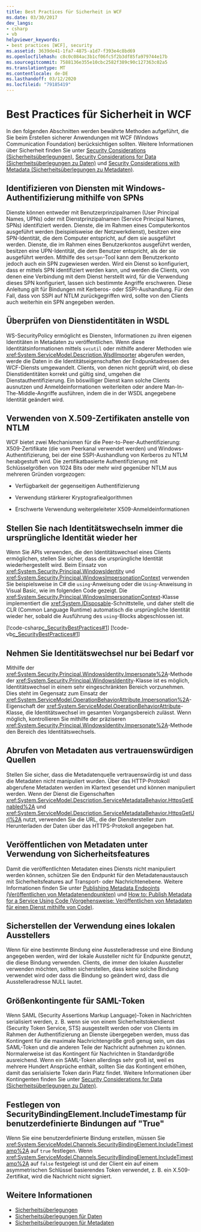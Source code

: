 ```yaml
---
title: Best Practices für Sicherheit in WCF
ms.date: 03/30/2017
dev_langs:
- csharp
- vb
helpviewer_keywords:
- best practices [WCF], security
ms.assetid: 3639de41-1fa7-4875-a1d7-f393e4c8bd69
ms.openlocfilehash: c8c0c084ac3b1cf06fc5f2b3df85fa979744e17b
ms.sourcegitcommit: 7588136e355e10cbc2582f389c90c127363c02a5
ms.translationtype: MT
ms.contentlocale: de-DE
ms.lasthandoff: 03/12/2020
ms.locfileid: "79185419"
---
```

# <a name="best-practices-for-security-in-wcf"></a>Best Practices für Sicherheit in WCF
In den folgenden Abschnitten werden bewährte Methoden aufgeführt, die Sie beim Erstellen sicherer Anwendungen mit WCF (Windows Communication Foundation) berücksichtigen sollten. Weitere Informationen über Sicherheit finden Sie unter [Security Considerations (Sicherheitsüberlegungen)](../../../../docs/framework/wcf/feature-details/security-considerations-in-wcf.md), [Security Considerations for Data (Sicherheitsüberlegungen zu Daten)](../../../../docs/framework/wcf/feature-details/security-considerations-for-data.md) und [Security Considerations with Metadata (Sicherheitsüberlegungen zu Metadaten)](../../../../docs/framework/wcf/feature-details/security-considerations-with-metadata.md).  
  
## <a name="identify-services-performing-windows-authentication-with-spns"></a>Identifizieren von Diensten mit Windows-Authentifizierung mithilfe von SPNs  
 Dienste können entweder mit Benutzerprinzipalnamen (User Principal Names, UPNs) oder mit Dienstprinzipalnamen (Service Principal Names, SPNs) identifiziert werden. Dienste, die im Rahmen eines Computerkontos ausgeführt werden (beispielsweise der Netzwerkdienst), besitzen eine SPN-Identität, die dem Computer entspricht, auf dem sie ausgeführt werden. Dienste, die im Rahmen eines Benutzerkontos ausgeführt werden, besitzen eine UPN-Identität, die dem Benutzer entspricht, als der sie ausgeführt werden. Mithilfe des `setspn`-Tool kann dem Benutzerkonto jedoch auch ein SPN zugewiesen werden. Wird ein Dienst so konfiguriert, dass er mittels SPN identifiziert werden kann, und werden die Clients, von denen eine Verbindung mit dem Dienst herstellt wird, für die Verwendung dieses SPN konfiguriert, lassen sich bestimmte Angriffe erschweren. Diese Anleitung gilt für Bindungen mit Kerberos- oder SSPI-Aushandlung.  Für den Fall, dass von SSPI auf NTLM zurückgegriffen wird, sollte von den Clients auch weiterhin ein SPN angegeben werden.  
  
## <a name="verify-service-identities-in-wsdl"></a>Überprüfen von Dienstidentitäten in WSDL  
 WS-SecurityPolicy ermöglicht es Diensten, Informationen zu ihren eigenen Identitäten in Metadaten zu veröffentlichen. Wenn diese Identitätsinformationen mittels `svcutil` oder mithilfe anderer Methoden wie <xref:System.ServiceModel.Description.WsdlImporter> abgerufen werden, werde die Daten in die Identitätseigenschaften der Endpunktadressen des WCF-Diensts umgewandelt. Clients, von denen nicht geprüft wird, ob diese Dienstidentitäten korrekt und gültig sind, umgehen die Dienstauthentifizierung. Ein böswilliger Dienst kann solche Clients ausnutzen und Anmeldeinformationen weiterleiten oder andere Man-In-The-Middle-Angriffe ausführen, indem die in der WSDL angegebene Identität geändert wird.  
  
## <a name="use-x509-certificates-instead-of-ntlm"></a>Verwenden von X.509-Zertifikaten anstelle von NTLM  
 WCF bietet zwei Mechanismen für die Peer-to-Peer-Authentifizierung: X509-Zertifikate (die vom Peerkanal verwendet werden) und Windows-Authentifizierung, bei der eine SSPI-Aushandlung von Kerberos zu NTLM herabgestuft wird.  Die zertifikatbasierte Authentifizierung mit Schlüsselgrößen von 1024&#160;Bits oder mehr wird gegenüber NTLM aus mehreren Gründen vorgezogen:  
  
- Verfügbarkeit der gegenseitigen Authentifizierung  
  
- Verwendung stärkerer Kryptografiealgorithmen  
  
- Erschwerte Verwendung weitergeleiteter X509-Anmeldeinformationen  

## <a name="always-revert-after-impersonation"></a>Stellen Sie nach Identitätswechseln immer die ursprüngliche Identität wieder her  
 Wenn Sie APIs verwenden, die den Identitätswechsel eines Clients ermöglichen, stellen Sie sicher, dass die ursprüngliche Identität wiederhergestellt wird. Beim Einsatz von <xref:System.Security.Principal.WindowsIdentity> und <xref:System.Security.Principal.WindowsImpersonationContext> verwenden Sie beispielsweise in C# die `using`-Anweisung oder die `Using`-Anweisung in Visual Basic, wie im folgenden Code gezeigt. Die <xref:System.Security.Principal.WindowsImpersonationContext>-Klasse implementiert die <xref:System.IDisposable>-Schnittstelle, und daher stellt die CLR (Common Language Runtime) automatisch die ursprüngliche Identität wieder her, sobald die Ausführung des `using`-Blocks abgeschlossen ist.  
  
 [!code-csharp[c_SecurityBestPractices#1](../../../../samples/snippets/csharp/VS_Snippets_CFX/c_securitybestpractices/cs/source.cs#1)]
 [!code-vb[c_SecurityBestPractices#1](../../../../samples/snippets/visualbasic/VS_Snippets_CFX/c_securitybestpractices/vb/source.vb#1)]  
  
## <a name="impersonate-only-as-needed"></a>Nehmen Sie Identitätswechsel nur bei Bedarf vor  
 Mithilfe der <xref:System.Security.Principal.WindowsIdentity.Impersonate%2A>-Methode der <xref:System.Security.Principal.WindowsIdentity>-Klasse ist es möglich, Identitätswechsel in einem sehr eingeschränkten Bereich vorzunehmen. Dies steht im Gegensatz zum Einsatz der <xref:System.ServiceModel.OperationBehaviorAttribute.Impersonation%2A>-Eigenschaft der <xref:System.ServiceModel.OperationBehaviorAttribute>-Klasse, die Identitätswechsel im gesamten Vorgangsbereich zulässt. Wenn möglich, kontrollieren Sie mithilfe der präziseren <xref:System.Security.Principal.WindowsIdentity.Impersonate%2A>-Methode den Bereich des Identitätswechsels.  
  
## <a name="obtain-metadata-from-trusted-sources"></a>Abrufen von Metadaten aus vertrauenswürdigen Quellen  
 Stellen Sie sicher, dass die Metadatenquelle vertrauenswürdig ist und dass die Metadaten nicht manipuliert wurden. Über das HTTP-Protokoll abgerufene Metadaten werden im Klartext gesendet und können manipuliert werden. Wenn der Dienst die Eigenschaften <xref:System.ServiceModel.Description.ServiceMetadataBehavior.HttpsGetEnabled%2A> und <xref:System.ServiceModel.Description.ServiceMetadataBehavior.HttpsGetUrl%2A> nutzt, verwenden Sie die URL, die der Dienstersteller zum Herunterladen der Daten über das HTTPS-Protokoll angegeben hat.  
  
## <a name="publish-metadata-using-security"></a>Veröffentlichen von Metadaten unter Verwendung von Sicherheitsfeatures  
 Damit die veröffentlichten Metadaten eines Diensts nicht manipuliert werden können, schützen Sie den Endpunkt für den Metadatenaustausch mit Sicherheitsfeatures auf Transport- oder Nachrichtenebene. Weitere Informationen finden Sie unter [Publishing Metadata Endpoints (Veröffentlichen von Metadatenendpunkten)](../../../../docs/framework/wcf/publishing-metadata-endpoints.md) und [How to: Publish Metadata for a Service Using Code (Vorgehensweise: Veröffentlichen von Metadaten für einen Dienst mithilfe von Code)](../../../../docs/framework/wcf/feature-details/how-to-publish-metadata-for-a-service-using-code.md).  
  
## <a name="ensure-use-of-local-issuer"></a>Sicherstellen der Verwendung eines lokalen Ausstellers  
 Wenn für eine bestimmte Bindung eine Ausstelleradresse und eine Bindung angegeben werden, wird der lokale Aussteller nicht für Endpunkte genutzt, die diese Bindung verwenden. Clients, die immer den lokalen Aussteller verwenden möchten, sollten sicherstellen, dass keine solche Bindung verwendet wird oder dass die Bindung so geändert wird, dass die Ausstelleradresse NULL lautet.  
  
## <a name="saml-token-size-quotas"></a>Größenkontingente für SAML-Token  
 Wenn SAML (Security Assertions Markup Language)-Token in Nachrichten serialisiert werden, z.&#160;B. wenn sie von einem Sicherheitstokendienst (Security Token Service, STS) ausgestellt werden oder von Clients im Rahmen der Authentifizierung an Dienste übergegeben werden, muss das Kontingent für die maximale Nachrichtengröße groß genug sein, um das SAML-Token und die anderen Teile der Nachricht aufnehmen zu können. Normalerweise ist das Kontingent für Nachrichten in Standardgröße ausreichend. Wenn ein SAML-Token allerdings sehr groß ist, weil es mehrere Hundert Ansprüche enthält, sollten Sie das Kontingent erhöhen, damit das serialisierte Token darin Platz findet. Weitere Informationen über Kontingenten finden Sie unter [Security Considerations for Data (Sicherheitsüberlegungen zu Daten)](../../../../docs/framework/wcf/feature-details/security-considerations-for-data.md).  
  
## <a name="set-securitybindingelementincludetimestamp-to-true-on-custom-bindings"></a>Festlegen von SecurityBindingElement.IncludeTimestamp für benutzerdefinierte Bindungen auf "True"  
 Wenn Sie eine benutzerdefinierte Bindung erstellen, müssen Sie <xref:System.ServiceModel.Channels.SecurityBindingElement.IncludeTimestamp%2A> auf `true` festlegen. Wenn <xref:System.ServiceModel.Channels.SecurityBindingElement.IncludeTimestamp%2A> auf `false` festgelegt ist und der Client ein auf einem asymmetrischen Schlüssel basierendes Token verwendet, z. B. ein X.509-Zertifikat, wird die Nachricht nicht signiert.  
  
## <a name="see-also"></a>Weitere Informationen

- [Sicherheitsüberlegungen](../../../../docs/framework/wcf/feature-details/security-considerations-in-wcf.md)
- [Sicherheitsüberlegungen für Daten](../../../../docs/framework/wcf/feature-details/security-considerations-for-data.md)
- [Sicherheitsüberlegungen für Metadaten](../../../../docs/framework/wcf/feature-details/security-considerations-with-metadata.md)

